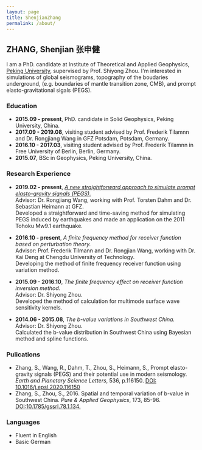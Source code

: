 ```yaml
---
layout: page
title: ShenjianZhang
permalink: /about/
---
```

## ZHANG, Shenjian   张申健

I am a PhD. candidate at Institute of Theoretical and Applied Geophysics, [Peking University](https://www.pku.edu.cn/), supervised by Prof. Shiyong Zhou. I'm interested in simulations of global seismograms, topography of the boudaries underground, (e.g. boundaries of mantle transition zone, CMB), and prompt elasto-gravitational sigals (PEGS).

### Education
+ **2015.09 - present**, PhD. candidate in Solid Geophysics, Peking University, China.
+ **2017.09 - 2019.08**, visiting student advised by Prof. Frederik Tilamnn and Dr. Rongjiang Wang in GFZ Potsdam, Potsdam, Germany.
+ **2016.10 - 2017.03**, visiting student advised by Prof. Frederik Tilamnn in Free University of Berlin, Berlin, Germany.
+ **2015.07**,           BSc in Geophysics, Peking University, China.

### Research Experience
- **2019.02 - present**, [*A new straightforward approach to simulate prompt elasto-gravity signals (PEGS).*](https://www.gfz-potsdam.de/en/media-and-communication/news/all/article/how-earthquakes-deform-gravity/)   
Advisor: Dr. Rongjiang Wang, working with Prof. Torsten Dahm and Dr. Sebastian Heimann at GFZ.   
Developed a straightforward and time-saving method for simulating PEGS induced by earthquakes and made an application on the 2011 Tohoku Mw9.1 earthquake.

- **2016.10 - present**, *A finite frequency method for receiver function based on perturbation theory.*   
Advisor: Prof. Frederik Tilmann and Dr. Rongjian Wang, working with Dr. Kai Deng at Chengdu University of Technology.   
Developing the method of finite frequency receiver function using variation method.   

- **2015.09 - 2016.10**, *The finite frequency effect on receiver function inversion method.*   
Advisor: Dr. Shiyong Zhou.   
Developed the method of calculation for multimode surface wave sensitivity kernels.   

- **2014.06 - 2015.08**, *The b-value variations in Southwest China.*   
Advisor: Dr. Shiyong Zhou.   
Calculated the b-value distribution in Southwest China using Bayesian method and spline functions.   

### Pulications
- Zhang, S., Wang, R., Dahm, T., Zhou, S., Heimann, S., Prompt elasto-gravity signals (PEGS) and their
potential use in modern seismology. *Earth and Planetary Science Letters*, 536, p.116150. [DOI: 10.1016/j.epsl.2020.116150](https://www.sciencedirect.com/science/article/abs/pii/S0012821X20300935)                
- Zhang, S., Zhou, S., 2016. Spatial and temporal variation of b-value in Southwest China. *Pure &
Applied Geophysics*, 173, 85-96. [DOI:10.1785/gssrl.78.1.134.](https://link.springer.com/article/10.1007/s00024-015-1044-7)


### Languages
- Fluent in English
- Basic German
